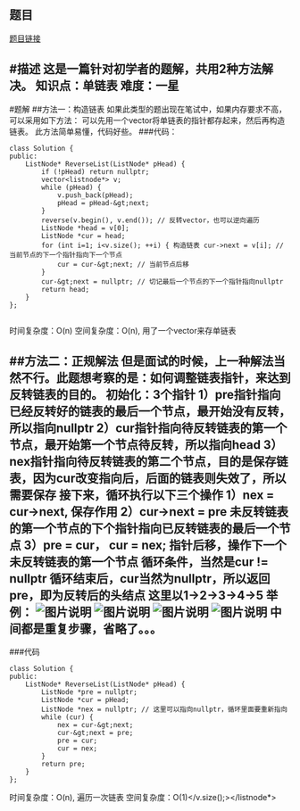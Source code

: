 ## 题目
[题目链接](https://www.nowcoder.com/practice/75e878df47f24fdc9dc3e400ec6058ca?tpId=308&tqId=23286&sourceUrl=/exam/oj&channenl=wgithub&fromPut=wgithub)

#描述
这是一篇针对初学者的题解，共用2种方法解决。
知识点：单链表
难度：一星
---
#题解
##方法一：构造链表
如果此类型的题出现在笔试中，如果内存要求不高，可以采用如下方法：
可以先用一个vector将单链表的指针都存起来，然后再构造链表。
此方法简单易懂，代码好些。
###代码：
```
class Solution {
public:
    ListNode* ReverseList(ListNode* pHead) {
        if (!pHead) return nullptr;
        vector<listnode*> v;
        while (pHead) {
            v.push_back(pHead);
            pHead = pHead-&gt;next;
        }
        reverse(v.begin(), v.end()); // 反转vector，也可以逆向遍历
        ListNode *head = v[0];
        ListNode *cur = head;
        for (int i=1; i<v.size(); ++i) { 构造链表 cur->next = v[i]; // 当前节点的下一个指针指向下一个节点
            cur = cur-&gt;next; // 当前节点后移
        }
        cur-&gt;next = nullptr; // 切记最后一个节点的下一个指针指向nullptr
        return head;
    }
};


```
时间复杂度：O(n)
空间复杂度：O(n), 用了一个vector来存单链表

##方法二：正规解法
但是面试的时候，上一种解法当然不行。此题想考察的是：如何调整链表指针，来达到反转链表的目的。
初始化：3个指针
1）pre指针指向已经反转好的链表的最后一个节点，最开始没有反转，所以指向nullptr
2）cur指针指向待反转链表的第一个节点，最开始第一个节点待反转，所以指向head
3）nex指针指向待反转链表的第二个节点，目的是保存链表，因为cur改变指向后，后面的链表则失效了，所以需要保存
接下来，循环执行以下三个操作
1）nex = cur-&gt;next, 保存作用
2）cur-&gt;next = pre 未反转链表的第一个节点的下个指针指向已反转链表的最后一个节点
3）pre = cur， cur = nex; 指针后移，操作下一个未反转链表的第一个节点
循环条件，当然是cur != nullptr
循环结束后，cur当然为nullptr，所以返回pre，即为反转后的头结点
这里以1-&gt;2-&gt;3-&gt;4-&gt;5 举例：
![图片说明](https://uploadfiles.nowcoder.com/images/20200413/284295_1586789721357_E28402DF0CF9607FDE48415DABE8B14E "图片标题") 
![图片说明](https://uploadfiles.nowcoder.com/images/20200413/284295_1586789770222_32ECB43D8FE9B99E3B1FE4D4D7B4B010 "图片标题") 
![图片说明](https://uploadfiles.nowcoder.com/images/20200413/284295_1586789854766_5042B85C914EBCC58062923F222645BD "图片标题") 
![图片说明](https://uploadfiles.nowcoder.com/images/20200413/284295_1586789937254_99B36A7154EFAB15ED8E5C7EA180EC4A "图片标题") 
中间都是重复步骤，省略了。。。
---
###代码
```
class Solution {
public:
    ListNode* ReverseList(ListNode* pHead) {
        ListNode *pre = nullptr;
        ListNode *cur = pHead;
        ListNode *nex = nullptr; // 这里可以指向nullptr，循环里面要重新指向
        while (cur) {
            nex = cur-&gt;next;
            cur-&gt;next = pre;
            pre = cur;
            cur = nex;
        }
        return pre;
    }
};
```
时间复杂度：O(n), 遍历一次链表
空间复杂度：O(1)</v.size();></listnode*>